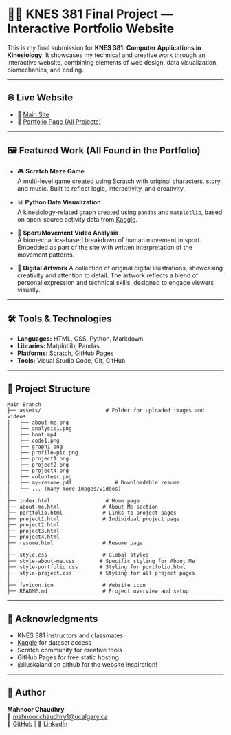 # 🏃‍♀️ KNES 381 Final Project — Interactive Portfolio Website

This is my final submission for **KNES 381: Computer Applications in Kinesiology**. It showcases my technical and creative work through an interactive website, combining elements of web design, data visualization, biomechanics, and coding.

---

## 🌐 Live Website

- 🔗 [Main Site](https://mahnoor-mc.github.io/knes381finalproject.github.io/)
- 🎨 [Portfolio Page (All Projects)](https://mahnoor-mc.github.io/knes381finalproject.github.io/portfolio.html)

---

## 🖼️ Featured Work (All Found in the Portfolio)

- 🎮 **Scratch Maze Game**  
  A multi-level game created using Scratch with original characters, story, and music. Built to reflect logic, interactivity, and creativity.

- 📊 **Python Data Visualization**  
  A kinesiology-related graph created using `pandas` and `matplotlib`, based on open-source activity data from [Kaggle](https://www.kaggle.com/).

- 🎥 **Sport/Movement Video Analysis**  
  A biomechanics-based breakdown of human movement in sport. Embedded as part of the site with written interpretation of the movement patterns.

- 🎨 **Digital Artwork** 
A collection of original digital illustrations, showcasing creativity and attention to detail. The artwork reflects a blend of personal expression and technical skills, designed to engage viewers visually.

---

## 🛠️ Tools & Technologies

- **Languages:** HTML, CSS, Python, Markdown  
- **Libraries:** Matplotlib, Pandas  
- **Platforms:** Scratch, GitHub Pages  
- **Tools:** Visual Studio Code, Git, GitHub  

---

## 📁 Project Structure

```
Main Branch
├── assets/                     # Folder for uploaded images and videos
│   ├── about-me.png
│   ├── analysis1.png
│   ├── boat.mp4
│   ├── code1.png
│   ├── graph1.png
│   ├── profile-pic.png
│   ├── project1.png
│   ├── project2.png
│   ├── project4.png
│   ├── volunteer.png
|   ├── my-resume.pdf              # Downloadable resume
│   └── ... (many more images/videos)
│
├── index.html                  # Home page
├── about-me.html              # About Me section
├── portfolio.html             # Links to project pages
├── project1.html              # Individual project page
├── project2.html
├── project3.html
├── project4.html
├── resume.html                # Resume page
│
├── style.css                  # Global styles
├── style-about-me.css        # Specific styling for About Me
├── style-portfolio.css       # Styling for portfolio.html
├── style-project.css         # Styling for all project pages
│
├── favicon.ico                # Website icon
├── README.md                  # Project overview and setup
 ``` 


---

## 🙏 Acknowledgments

- KNES 381 instructors and classmates  
- [Kaggle](https://www.kaggle.com/) for dataset access  
- Scratch community for creative tools  
- GitHub Pages for free static hosting
- @iluskaland on github for the website inspiration!

---

## 👤 Author

**Mahnoor Chaudhry**  
📧 mahnoor.chaudhry1@ucalgary.ca  
🐙 [GitHub](https://github.com/mahnoor-mc) | 💼 [LinkedIn](https://www.linkedin.com/in/mahnoor-chaudhry)
